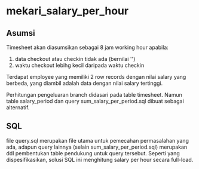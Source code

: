 # mekari_salary_per_hour

## Asumsi
Timesheet akan diasumsikan sebagai 8 jam working hour apabila:
1. data checkout atau checkin tidak ada (bernilai '')
2. waktu checkout lebihg kecil daripada waktu checkin

Terdapat employee yang memiliki 2 row records dengan nilai salary yang berbeda, yang diambil adalah data dengan nilai salary tertinggi.

Perhitungan pengeluaran branch didasari pada table timesheet. Namun table salary_period dan query sum_salary_per_period.sql dibuat sebagai alternatif.

## SQL
file query.sql merupakan file utama untuk pemecahan permasalahan yang ada, adapun query lainnya (selain sum_salary_per_period.sql) merupakan ddl pembentukan table pendukung untuk query tersebut. 
Seperti yang dispesifikasikan, solusi SQL ini menghitung salary per hour secara full-load.